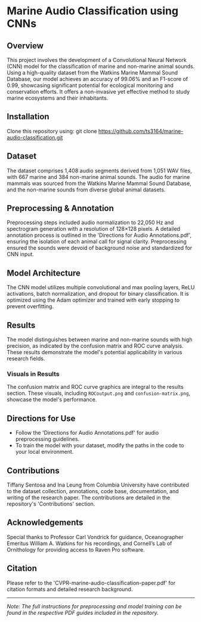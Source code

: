 # Marine Audio Classification using CNNs

## Overview

This project involves the development of a Convolutional Neural Network (CNN) model for the classification of marine and non-marine animal sounds. Using a high-quality dataset from the Watkins Marine Mammal Sound Database, our model achieves an accuracy of 99.06% and an F1-score of 0.99, showcasing significant potential for ecological monitoring and conservation efforts. It offers a non-invasive yet effective method to study marine ecosystems and their inhabitants.

## Installation

Clone this repository using:
git clone https://github.com/ts3164/marine-audio-classification.git

## Dataset

The dataset comprises 1,408 audio segments derived from 1,051 WAV files, with 667 marine and 384 non-marine animal sounds. The audio for marine mammals was sourced from the Watkins Marine Mammal Sound Database, and the non-marine sounds from diverse global animal datasets.

## Preprocessing & Annotation

Preprocessing steps included audio normalization to 22,050 Hz and spectrogram generation with a resolution of 128×128 pixels. A detailed annotation process is outlined in the 'Directions for Audio Annotations.pdf', ensuring the isolation of each animal call for signal clarity. Preprocessing ensured the sounds were devoid of background noise and standardized for CNN input.

## Model Architecture

The CNN model utilizes multiple convolutional and max pooling layers, ReLU activations, batch normalization, and dropout for binary classification. It is optimized using the Adam optimizer and trained with early stopping to prevent overfitting.

## Results

The model distinguishes between marine and non-marine sounds with high precision, as indicated by the confusion matrix and ROC curve analysis. These results demonstrate the model's potential applicability in various research fields.

### Visuals in Results

The confusion matrix and ROC curve graphics are integral to the results section. These visuals, including `ROCoutput.png` and `confusion-matrix.png`, showcase the model's performance.

## Directions for Use

- Follow the 'Directions for Audio Annotations.pdf' for audio preprocessing guidelines.
- To train the model with your dataset, modify the paths in the code to your local environment.

## Contributions

Tiffany Sentosa and Ina Leung from Columbia University have contributed to the dataset collection, annotations, code base, documentation, and writing of the research paper. The contributions are detailed in the repository's 'Contributions' section.

## Acknowledgements

Special thanks to Professor Carl Vondrick for guidance, Oceanographer Emeritus William A. Watkins for his recordings, and Cornell’s Lab of Ornithology for providing access to Raven Pro software.

## Citation

Please refer to the 'CVPR-marine-audio-classification-paper.pdf' for citation formats and detailed research background.

---

*Note: The full instructions for preprocessing and model training can be found in the respective PDF guides included in the repository.*

